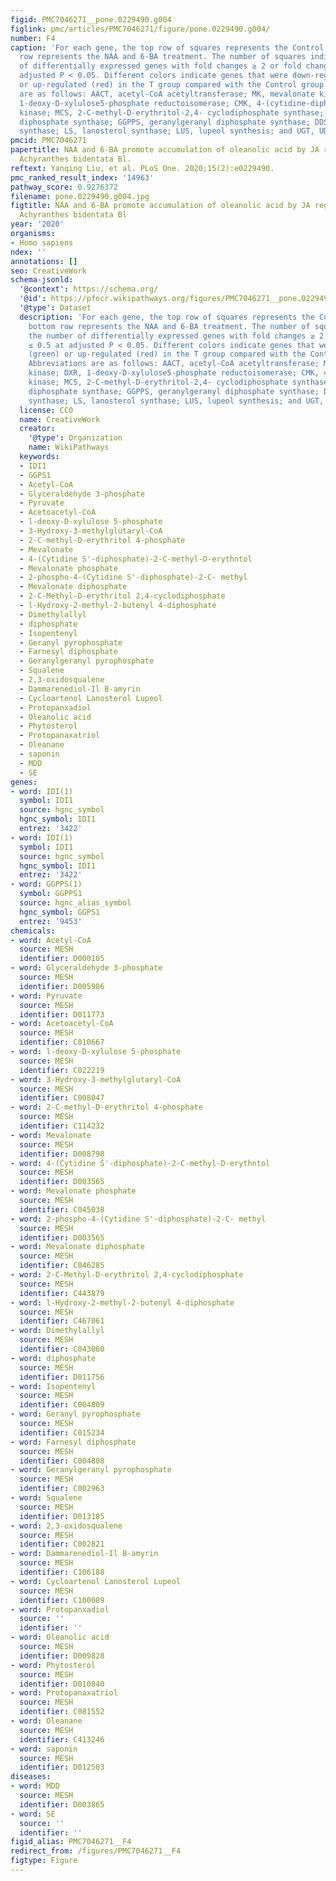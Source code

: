 ```yaml
---
figid: PMC7046271__pone.0229490.g004
figlink: pmc/articles/PMC7046271/figure/pone.0229490.g004/
number: F4
caption: 'For each gene, the top row of squares represents the Control and the bottom
  row represents the NAA and 6-BA treatment. The number of squares indicates the number
  of differentially expressed genes with fold changes ≥ 2 or fold change ≤ 0.5 at
  adjusted P < 0.05. Different colors indicate genes that were down-regulated (green)
  or up-regulated (red) in the T group compared with the Control group. Abbreviations
  are as follows: AACT, acetyl-CoA acetyltransferase; MK, mevalonate kinase; DXR,
  1-deoxy-D-xylulose5-phosphate reductoisomerase; CMK, 4-(cytidine-diphospho)-2-C-methyl-D-erythritol
  kinase; MCS, 2-C-methyl-D-erythritol-2,4- cyclodiphosphate synthase; GPPS, geranyl
  diphosphate synthase; GGPPS, geranylgeranyl diphosphate synthase; DDS, dammarenediol
  synthase; LS, lanosterol synthase; LUS, lupeol synthesis; and UGT, UDP-glycosyltransferase.'
pmcid: PMC7046271
papertitle: NAA and 6-BA promote accumulation of oleanolic acid by JA regulation in
  Achyranthes bidentata Bl.
reftext: Yanqing Liu, et al. PLoS One. 2020;15(2):e0229490.
pmc_ranked_result_index: '14963'
pathway_score: 0.9276372
filename: pone.0229490.g004.jpg
figtitle: NAA and 6-BA promote accumulation of oleanolic acid by JA regulation in
  Achyranthes bidentata Bl
year: '2020'
organisms:
- Homo sapiens
ndex: ''
annotations: []
seo: CreativeWork
schema-jsonld:
  '@context': https://schema.org/
  '@id': https://pfocr.wikipathways.org/figures/PMC7046271__pone.0229490.g004.html
  '@type': Dataset
  description: 'For each gene, the top row of squares represents the Control and the
    bottom row represents the NAA and 6-BA treatment. The number of squares indicates
    the number of differentially expressed genes with fold changes ≥ 2 or fold change
    ≤ 0.5 at adjusted P < 0.05. Different colors indicate genes that were down-regulated
    (green) or up-regulated (red) in the T group compared with the Control group.
    Abbreviations are as follows: AACT, acetyl-CoA acetyltransferase; MK, mevalonate
    kinase; DXR, 1-deoxy-D-xylulose5-phosphate reductoisomerase; CMK, 4-(cytidine-diphospho)-2-C-methyl-D-erythritol
    kinase; MCS, 2-C-methyl-D-erythritol-2,4- cyclodiphosphate synthase; GPPS, geranyl
    diphosphate synthase; GGPPS, geranylgeranyl diphosphate synthase; DDS, dammarenediol
    synthase; LS, lanosterol synthase; LUS, lupeol synthesis; and UGT, UDP-glycosyltransferase.'
  license: CC0
  name: CreativeWork
  creator:
    '@type': Organization
    name: WikiPathways
  keywords:
  - IDI1
  - GGPS1
  - Acetyl-CoA
  - Glyceraldehyde 3-phosphate
  - Pyruvate
  - Acetoacetyl-CoA
  - l-deoxy-D-xylulose 5-phosphate
  - 3-Hydroxy-3-methylglutaryl-CoA
  - 2-C-methyl-D-erythritol 4-phosphate
  - Mevalonate
  - 4-(Cytidine S'-diphosphate)-2-C-methyl-D-erythntol
  - Mevalonate phosphate
  - 2-phospho-4-(Cytidine S'-diphosphate)-2-C- methyl
  - Mevalonate diphosphate
  - 2-C-Methyl-D-erythritol 2,4-cyclodiphosphate
  - l-Hydroxy-2-methyl-2-butenyl 4-diphosphate
  - Dimethylallyl
  - diphosphate
  - Isopentenyl
  - Geranyl pyrophosphate
  - Farnesyl diphosphate
  - Geranylgeranyl pyrophosphate
  - Squalene
  - 2,3-oxidosqualene
  - Dammarenediol-Il B-amyrin
  - Cycloartenol Lanosterol Lupeol
  - Protopanxadiol
  - Oleanolic acid
  - Phytosterol
  - Protopanaxatriol
  - Oleanane
  - saponin
  - MDD
  - SE
genes:
- word: IDI(1)
  symbol: IDI1
  source: hgnc_symbol
  hgnc_symbol: IDI1
  entrez: '3422'
- word: IDI(1)
  symbol: IDI1
  source: hgnc_symbol
  hgnc_symbol: IDI1
  entrez: '3422'
- word: GGPPS(1)
  symbol: GGPPS1
  source: hgnc_alias_symbol
  hgnc_symbol: GGPS1
  entrez: '9453'
chemicals:
- word: Acetyl-CoA
  source: MESH
  identifier: D000105
- word: Glyceraldehyde 3-phosphate
  source: MESH
  identifier: D005986
- word: Pyruvate
  source: MESH
  identifier: D011773
- word: Acetoacetyl-CoA
  source: MESH
  identifier: C010667
- word: l-deoxy-D-xylulose 5-phosphate
  source: MESH
  identifier: C022219
- word: 3-Hydroxy-3-methylglutaryl-CoA
  source: MESH
  identifier: C008047
- word: 2-C-methyl-D-erythritol 4-phosphate
  source: MESH
  identifier: C114232
- word: Mevalonate
  source: MESH
  identifier: D008798
- word: 4-(Cytidine S'-diphosphate)-2-C-methyl-D-erythntol
  source: MESH
  identifier: D003565
- word: Mevalonate phosphate
  source: MESH
  identifier: C045038
- word: 2-phospho-4-(Cytidine S'-diphosphate)-2-C- methyl
  source: MESH
  identifier: D003565
- word: Mevalonate diphosphate
  source: MESH
  identifier: C046285
- word: 2-C-Methyl-D-erythritol 2,4-cyclodiphosphate
  source: MESH
  identifier: C443879
- word: l-Hydroxy-2-methyl-2-butenyl 4-diphosphate
  source: MESH
  identifier: C467061
- word: Dimethylallyl
  source: MESH
  identifier: C043060
- word: diphosphate
  source: MESH
  identifier: D011756
- word: Isopentenyl
  source: MESH
  identifier: C004809
- word: Geranyl pyrophosphate
  source: MESH
  identifier: C015234
- word: Farnesyl diphosphate
  source: MESH
  identifier: C004808
- word: Geranylgeranyl pyrophosphate
  source: MESH
  identifier: C002963
- word: Squalene
  source: MESH
  identifier: D013185
- word: 2,3-oxidosqualene
  source: MESH
  identifier: C002821
- word: Dammarenediol-Il B-amyrin
  source: MESH
  identifier: C106188
- word: Cycloartenol Lanosterol Lupeol
  source: MESH
  identifier: C100089
- word: Protopanxadiol
  source: ''
  identifier: ''
- word: Oleanolic acid
  source: MESH
  identifier: D009828
- word: Phytosterol
  source: MESH
  identifier: D010840
- word: Protopanaxatriol
  source: MESH
  identifier: C081552
- word: Oleanane
  source: MESH
  identifier: C413246
- word: saponin
  source: MESH
  identifier: D012503
diseases:
- word: MDD
  source: MESH
  identifier: D003865
- word: SE
  source: ''
  identifier: ''
figid_alias: PMC7046271__F4
redirect_from: /figures/PMC7046271__F4
figtype: Figure
---
```

